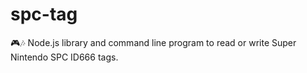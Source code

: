# spc-tag
🎮🎶 Node.js library and command line program to read or write Super Nintendo SPC ID666 tags.

